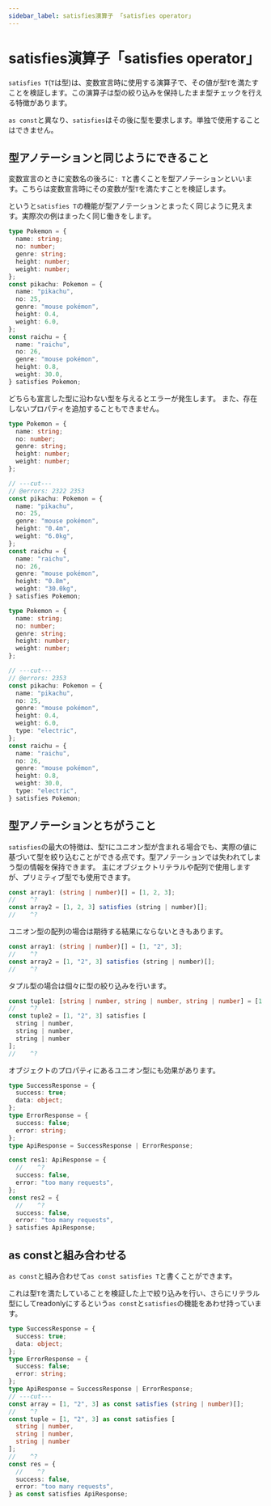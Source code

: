 ```yaml
---
sidebar_label: satisfies演算子 「satisfies operator」
---
```


# satisfies演算子「satisfies operator」

`satisfies T`(`T`は型)は、変数宣言時に使用する演算子で、その値が型`T`を満たすことを検証します。この演算子は型の絞り込みを保持したまま型チェックを行える特徴があります。

`as const`と異なり、`satisfies`はその後に型を要求します。単独で使用することはできません。

## 型アノテーションと同じようにできること

変数宣言のときに変数名の後ろに`: T`と書くことを型アノテーションといいます。こちらは変数宣言時にその変数が型`T`を満たすことを検証します。

というと`satisfies T`の機能が型アノテーションとまったく同じように見えます。実際次の例はまったく同じ働きをします。

```ts twoslash
type Pokemon = {
  name: string;
  no: number;
  genre: string;
  height: number;
  weight: number;
};
const pikachu: Pokemon = {
  name: "pikachu",
  no: 25,
  genre: "mouse pokémon",
  height: 0.4,
  weight: 6.0,
};
const raichu = {
  name: "raichu",
  no: 26,
  genre: "mouse pokémon",
  height: 0.8,
  weight: 30.0,
} satisfies Pokemon;
```

どちらも宣言した型に沿わない型を与えるとエラーが発生します。
また、存在しないプロパティを追加することもできません。

```ts twoslash
type Pokemon = {
  name: string;
  no: number;
  genre: string;
  height: number;
  weight: number;
};

// ---cut---
// @errors: 2322 2353
const pikachu: Pokemon = {
  name: "pikachu",
  no: 25,
  genre: "mouse pokémon",
  height: "0.4m",
  weight: "6.0kg",
};
const raichu = {
  name: "raichu",
  no: 26,
  genre: "mouse pokémon",
  height: "0.8m",
  weight: "30.0kg",
} satisfies Pokemon;
```

```ts twoslash
type Pokemon = {
  name: string;
  no: number;
  genre: string;
  height: number;
  weight: number;
};

// ---cut---
// @errors: 2353
const pikachu: Pokemon = {
  name: "pikachu",
  no: 25,
  genre: "mouse pokémon",
  height: 0.4,
  weight: 6.0,
  type: "electric",
};
const raichu = {
  name: "raichu",
  no: 26,
  genre: "mouse pokémon",
  height: 0.8,
  weight: 30.0,
  type: "electric",
} satisfies Pokemon;
```

## 型アノテーションとちがうこと

`satisfies`の最大の特徴は、型`T`にユニオン型が含まれる場合でも、実際の値に基づいて型を絞り込むことができる点です。型アノテーションでは失われてしまう型の情報を保持できます。
主にオブジェクトリテラルや配列で使用しますが、プリミティブ型でも使用できます。

```ts twoslash
const array1: (string | number)[] = [1, 2, 3];
//    ^?
const array2 = [1, 2, 3] satisfies (string | number)[];
//    ^?
```

ユニオン型の配列の場合は期待する結果にならないときもあります。

```ts twoslash
const array1: (string | number)[] = [1, "2", 3];
//    ^?
const array2 = [1, "2", 3] satisfies (string | number)[];
//    ^?
```

タプル型の場合は個々に型の絞り込みを行います。

```ts twoslash
const tuple1: [string | number, string | number, string | number] = [1, "2", 3];
//    ^?
const tuple2 = [1, "2", 3] satisfies [
  string | number,
  string | number,
  string | number
];
//    ^?
```

オブジェクトのプロパティにあるユニオン型にも効果があります。

```ts twoslash
type SuccessResponse = {
  success: true;
  data: object;
};
type ErrorResponse = {
  success: false;
  error: string;
};
type ApiResponse = SuccessResponse | ErrorResponse;

const res1: ApiResponse = {
  //    ^?
  success: false,
  error: "too many requests",
};
const res2 = {
  //    ^?
  success: false,
  error: "too many requests",
} satisfies ApiResponse;
```

## as constと組み合わせる

`as const`と組み合わせて`as const satisfies T`と書くことができます。

これは型`T`を満たしていることを検証した上で絞り込みを行い、さらにリテラル型にしてreadonlyにするという`as const`と`satisfies`の機能をあわせ持っています。

```ts twoslash
type SuccessResponse = {
  success: true;
  data: object;
};
type ErrorResponse = {
  success: false;
  error: string;
};
type ApiResponse = SuccessResponse | ErrorResponse;
// ---cut---
const array = [1, "2", 3] as const satisfies (string | number)[];
//    ^?
const tuple = [1, "2", 3] as const satisfies [
  string | number,
  string | number,
  string | number
];
//    ^?
const res = {
  //    ^?
  success: false,
  error: "too many requests",
} as const satisfies ApiResponse;
```
